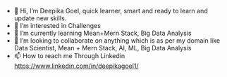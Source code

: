- 👋 Hi, I’m Deepika Goel, quick learner, smart and ready to learn and update new skills. 
- 👀 I’m interested in Challenges
- 🌱 I’m currently learning Mean+Mern Stack, Big Data Analysis
- 💞️ I’m looking to collaborate on anything which is as per my domain like Data Scientist, Mean + Mern Stack, AI, ML, Big Data Analysis
- 📫 How to reach me Through Linkedin https://www.linkedin.com/in/deepikagoel1/

<!---
goeld9911/goeld9911 is a ✨ special ✨ repository because its `README.md` (this file) appears on your GitHub profile.
You can click the Preview link to take a look at your changes.
--->
